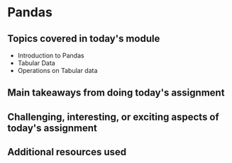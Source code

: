 # Pandas

## Topics covered in today's module

* Introduction to Pandas
* Tabular Data
* Operations on Tabular data

## Main takeaways from doing today's assignment
<To be filled>

## Challenging, interesting, or exciting aspects of today's assignment
<To be filled>

## Additional resources used 
<To be filled>

